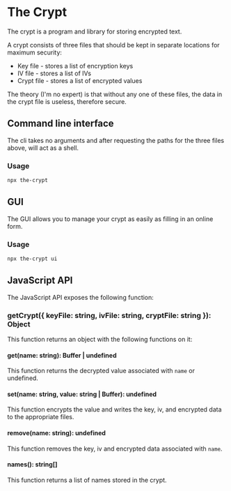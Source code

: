 # The Crypt
The crypt is a program and library for storing encrypted text.

A crypt consists of three files that should be kept in separate locations for maximum security:

- Key file - stores a list of encryption keys
- IV file - stores a list of IVs
- Crypt file - stores a list of encrypted values

The theory (I'm no expert) is that without any one of these files, the data in the crypt file is useless, therefore secure.

## Command line interface
The cli takes no arguments and after requesting the paths for the three files above, will act as a shell.

### Usage
```bash
npx the-crypt
```

## GUI
The GUI allows you to manage your crypt as easily as filling in an online form.

### Usage
```bash
npx the-crypt ui
```

## JavaScript API
The JavaScript API exposes the following function:

### getCrypt({ keyFile: string, ivFile: string, cryptFile: string }): Object
This function returns an object with the following functions on it:

#### get(name: string): Buffer | undefined
This function returns the decrypted value associated with ```name``` or undefined.

#### set(name: string, value: string | Buffer): undefined
This function encrypts the value and writes the key, iv, and encrypted data to the appropriate files.

#### remove(name: string): undefined
This function removes the key, iv and encrypted data associated with ```name```.

#### names(): string[]
This function returns a list of names stored in the crypt.
